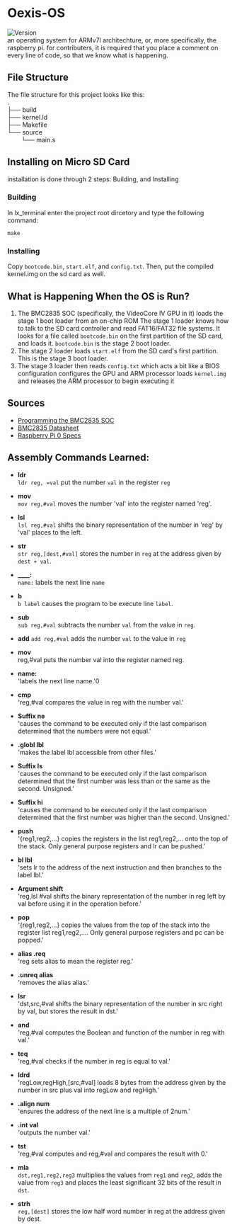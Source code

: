 # Oexis-OS
![Version](https://img.shields.io/badge/Version-OK05-blue)<br>
an operating system for ARMv7l architechture, or, more specifically, the raspberry pi. for contributers, it is required that you place a comment on every line of code, so that we know what is happening.

## File Structure
The file structure for this project looks like this: <br>
.<br>
├── build<br>
├── kernel.ld<br>
├── Makefile<br>
└── source<br>
&nbsp;&nbsp;&nbsp;&nbsp;&nbsp;&nbsp;&nbsp;&nbsp;└── main.s

## Installing on Micro SD Card
installation is done through 2 steps: Building, and Installing

### Building
In lx_terminal enter the project root dircetory and type the following command:
```
make
```

### Installing
Copy `bootcode.bin`, `start.elf`, and `config.txt`. Then, put the compiled kernel.img on the sd card as well.

## What is Happening When the OS is Run?
1. The BMC2835 SOC (specifically, the VideoCore IV GPU in it) loads the stage 1 boot loader from an on-chip ROM
    The stage 1 loader knows how to talk to the SD card controller and read FAT16/FAT32 file systems. It looks for a file called `bootcode.bin` on the first partition of the SD card, and loads it. `bootcode.bin` is the stage 2 boot loader.
2. The stage 2 loader loads `start.elf` from the SD card's first partition. This is the stage 3 boot loader.
3. The stage 3 loader then reads `config.txt` which acts a bit like a BIOS configuration configures the GPU and ARM processor loads `kernel.img` and releases the ARM processor to begin executing it

## Sources
 * [Programming the BMC2835 SOC](https://www.glennklockwood.com/embedded/bmc2835-gpio.html)
 * [BMC2835 Datasheet](https://datasheets.raspberrypi.org/bcm2835/bcm2835-peripherals.pdf)
 * [Raspberry Pi 0 Specs](https://cdn.sparkfun.com/assets/learn_tutorials/6/7/6/PiZero_1.pdf)

## Assembly Commands Learned:
* **ldr**  
    `ldr reg, =val` put the number `val` in the register `reg`

* **mov**  
      `mov reg,#val` moves the number 'val' into the register named 'reg'.
      
* **lsl**  
      `lsl reg,#val` shifts the binary representation of the number in 'reg' by 'val' places to the left.
 
* **str**  
    `str reg,[dest,#val]` stores the number in `reg` at the address given by `dest + val`.

* **____:**  
    `name:` labels the next line `name`

* **b**  
    `b label` causes the program to be execute line `label`.

* **sub**  
    `sub reg,#val` subtracts the number `val` from the value in `reg`.

* **add**
    `add reg,#val` adds the number `val` to the value in `reg`

* **mov**  
     reg,#val puts the number val into the register named reg.

* **name:**  
     'labels the next line name.'0

* **cmp**  
    'reg,#val compares the value in reg with the number val.'

* **Suffix ne**  
    'causes the command to be executed only if the last comparison determined that the numbers were not equal.'

* **.globl lbl**  
    'makes the label lbl accessible from other files.'

* **Suffix ls**  
    'causes the command to be executed only if the last comparison determined that the first number was less than or the same as the second. Unsigned.'

* **Suffix hi**  
    'causes the command to be executed only if the last comparison determined that the first number was higher than the second. Unsigned.'

* **push**  
    '{reg1,reg2,...} copies the registers in the list reg1,reg2,... onto the top of the stack. Only general purpose registers and lr can be pushed.'

* **bl lbl**  
    'sets lr to the address of the next instruction and then branches to the label lbl.'

* **Argument shift**  
    'reg,lsl #val shifts the binary representation of the number in reg left by val before using it in the operation before.'

* **pop**  
    '{reg1,reg2,...} copies the values from the top of the stack into the register list reg1,reg2,.... Only general purpose registers and pc can be popped.'

* **alias .req**  
    'reg sets alias to mean the register reg.'

* **.unreq alias**  
    'removes the alias alias.'

* **lsr**  
    'dst,src,#val shifts the binary representation of the number in src right by val, but stores the result in dst.'

* **and**  
    'reg,#val computes the Boolean and function of the number in reg with val.'

* **teq**  
    'reg,#val checks if the number in reg is equal to val.'

* **ldrd**  
    'regLow,regHigh,[src,#val] loads 8 bytes from the address given by the number in src plus val into regLow and regHigh.'

* **.align num**  
    'ensures the address of the next line is a multiple of 2num.'

* **.int val**  
    'outputs the number val.'

* **tst**  
    'reg,#val computes and reg,#val and compares the result with 0.'

* **mla**  
    `dst,reg1,reg2,reg3` multiplies the values from `reg1` and `reg2`, adds the value from `reg3` and places the least significant 32 bits of the result in `dst`.

* **strh**  
    `reg,[dest]` stores the low half word number in reg at the address given by dest.



